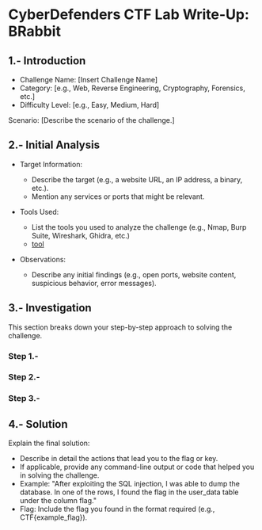 # CyberDefenders CTF Lab Write-Up: BRabbit

## 1.- Introduction

  - Challenge Name: [Insert Challenge Name]
  - Category: [e.g., Web, Reverse Engineering, Cryptography, Forensics, etc.]
  - Difficulty Level: [e.g., Easy, Medium, Hard]

  Scenario: [Describe the scenario of the challenge.]

## 2.- Initial Analysis

  - Target Information:
    - Describe the target (e.g., a website URL, an IP address, a binary, etc.).
    - Mention any services or ports that might be relevant.

  - Tools Used:
    - List the tools you used to analyze the challenge (e.g., Nmap, Burp Suite, Wireshark, Ghidra, etc.)
    - <a href=blank_>tool</a>

  - Observations:
    - Describe any initial findings (e.g., open ports, website content, suspicious behavior, error messages).

## 3.- Investigation

This section breaks down your step-by-step approach to solving the challenge.

### Step 1.-
### Step 2.-
### Step 3.-

## 4.- Solution

Explain the final solution:

- Describe in detail the actions that lead you to the flag or key.
- If applicable, provide any command-line output or code that helped you in solving the challenge.
- Example: "After exploiting the SQL injection, I was able to dump the database. In one of the rows, I found the flag in the user_data table under the column flag."
- Flag: Include the flag you found in the format required (e.g., CTF{example_flag}).


























  
